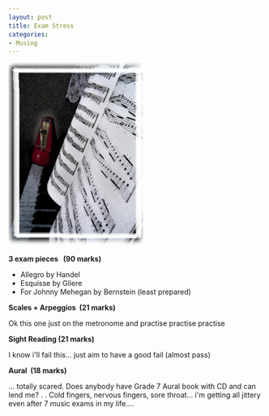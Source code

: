 ```yaml
---
layout: post
title: Exam Stress
categories:
- Musing
---
```


![](/img/str2.jpg)

**3 exam pieces   (90 marks)**

- Allegro by Handel
- Esquisse by Gliere
- For Johnny Mehegan by Bernstein (least prepared)

**Scales + Arpeggios  (21 marks)**

Ok this one just on the metronome and practise practise practise

**Sight Reading (21 marks)**

I know i'll fail this... just aim to have a good fail (almost pass)

**Aural  (18 marks)**

... totally scared. Does anybody have Grade 7 Aural book with CD and can lend me? . . Cold fingers, nervous fingers, sore throat... i'm getting all jittery even after 7 music exams in my life....
